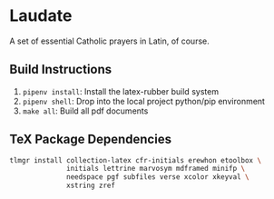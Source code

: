 # Laudate
A set of essential Catholic prayers in Latin, of course.

## Build Instructions
1. `pipenv install`: Install the latex-rubber build system
2. `pipenv shell`: Drop into the local project python/pip environment
3. `make all`: Build all pdf documents

## TeX Package Dependencies
```bash
tlmgr install collection-latex cfr-initials erewhon etoolbox \
              initials lettrine marvosym mdframed minifp \
              needspace pgf subfiles verse xcolor xkeyval \
              xstring zref
```
